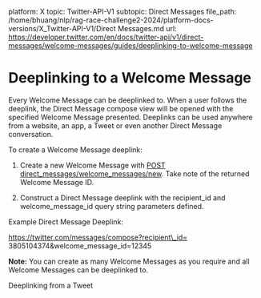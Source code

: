platform: X
topic: Twitter-API-V1
subtopic: Direct Messages
file_path: /home/bhuang/nlp/rag-race-challenge2-2024/platform-docs-versions/X_Twitter-API-V1/Direct Messages.md
url: https://developer.twitter.com/en/docs/twitter-api/v1/direct-messages/welcome-messages/guides/deeplinking-to-welcome-message

# Deeplinking to a Welcome Message

Every Welcome Message can be deeplinked to. When a user follows the deeplink, the Direct Message compose view will be opened with the specified Welcome Message presented. Deeplinks can be used anywhere from a website, an app, a Tweet or even another Direct Message conversation.

To create a Welcome Message deeplink:

1. Create a new Welcome Message with [POST direct\_messages/welcome\_messages/new](https://developer.twitter.com/en/docs/direct-messages/welcome-messages/api-reference/new-welcome-message). Take note of the returned Welcome Message ID.  
    
2. Construct a Direct Message deeplink with the recipient\_id and welcome\_message\_id query string parameters defined.  
    

Example Direct Message Deeplink:  

https://twitter.com/messages/compose?recipient\_id= 3805104374&welcome\_message\_id=12345

**Note:** You can create as many Welcome Messages as you require and all Welcome Messages can be deeplinked to.

Deeplinking from a Tweet